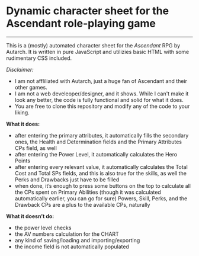 # Dynamic character sheet for the Ascendant role-playing game

---

This is a (mostly) automated character sheet for the _Ascendant_ RPG by Autarch. It is written in pure JavaScript and utilizies basic HTML with some rudimentary CSS included.

_Disclaimer:_

- I am not affliliated with Autarch, just a huge fan of Ascendant and their other games.
- I am not a web develeoper/designer, and it shows. While I can't make it look any better, the code is fully functional and solid for what it does.
- You are free to clone this repository and modify any of the code to your liking.

**What it does:**

- after entering the primary attributes, it automatically fills the secondary ones, the Health and Determination fields and the Primary Attributes CPs field, as well
- after entering the Power Level, it automatically calculates the Hero Points
- after entering every relevant value, it automatically calculates the Total Cost and Total SPs fields, and this is also true for the skills, as well
  the Perks and Drawbacks just have to be filled
- when done, it’s enough to press some buttons on the top to calculate all the CPs spent on Primary Abilities (though it was calculated automatically earlier, you can go for sure) Powers, Skill, Perks, and the Drawback CPs are a plus to the available CPs, naturally

**What it doesn’t do:**

- the power level checks
- the AV numbers calculation for the CHART
- any kind of saving/loading and importing/exporting
- the income field is not automatically populated

